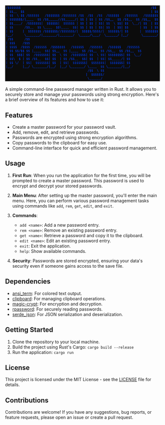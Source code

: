 ![Alt Text](https://github.com/OlekVano/password-manager/blob/master/images/main.png)

A simple command-line password manager written in Rust. It allows you to securely store and manage your passwords using strong encryption. Here's a brief overview of its features and how to use it:

## Features

- Create a master password for your password vault.
- Add, remove, edit, and retrieve passwords.
- Passwords are encrypted using strong encryption algorithms.
- Copy passwords to the clipboard for easy use.
- Command-line interface for quick and efficient password management.

## Usage

1. **First Run**: When you run the application for the first time, you will be prompted to create a master password. This password is used to encrypt and decrypt your stored passwords.

2. **Main Menu**: After setting up the master password, you'll enter the main menu. Here, you can perform various password management tasks using commands like `add`, `rem`, `get`, `edit`, and `exit`.

3. **Commands**:
   - `add <name>`: Add a new password entry.
   - `rem <name>`: Remove an existing password entry.
   - `get <name>`: Retrieve a password and copy it to the clipboard.
   - `edit <name>`: Edit an existing password entry.
   - `exit`: Exit the application.
   - `help`: Show available commands.

4. **Security**: Passwords are stored encrypted, ensuring your data's security even if someone gains access to the save file.

## Dependencies

- [ansi_term](https://crates.io/crates/ansi_term): For colored text output.
- [clipboard](https://crates.io/crates/clipboard): For managing clipboard operations.
- [magic-crypt](https://crates.io/crates/magic-crypt): For encryption and decryption.
- [rpassword](https://crates.io/crates/rpassword): For securely reading passwords.
- [serde_json](https://crates.io/crates/serde_json): For JSON serialization and deserialization.

## Getting Started

1. Clone the repository to your local machine.
2. Build the project using Rust's Cargo: `cargo build --release`
3. Run the application: `cargo run`

## License

This project is licensed under the MIT License - see the [LICENSE](LICENSE) file for details.

## Contributions

Contributions are welcome! If you have any suggestions, bug reports, or feature requests, please open an issue or create a pull request.
